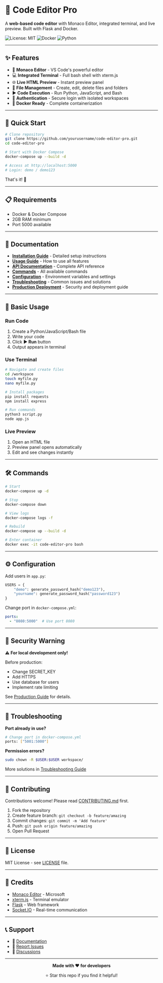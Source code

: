 # 🚀 Code Editor Pro

A **web-based code editor** with Monaco Editor, integrated terminal, and live preview. Built with Flask and Docker.

![License: MIT](https://img.shields.io/badge/License-MIT-yellow.svg)
![Docker](https://img.shields.io/badge/Docker-Ready-blue.svg)
![Python](https://img.shields.io/badge/Python-3.11-green.svg)

---

## ✨ Features

- 🎨 **Monaco Editor** - VS Code's powerful editor
- 💻 **Integrated Terminal** - Full bash shell with xterm.js
- 🌐 **Live HTML Preview** - Instant preview panel
- 📁 **File Management** - Create, edit, delete files and folders
- ▶️ **Code Execution** - Run Python, JavaScript, and Bash
- 🔐 **Authentication** - Secure login with isolated workspaces
- 🐳 **Docker Ready** - Complete containerization

---

## 🚀 Quick Start

```bash
# Clone repository
git clone https://github.com/yourusername/code-editor-pro.git
cd code-editor-pro

# Start with Docker Compose
docker-compose up --build -d

# Access at http://localhost:5000
# Login: demo / demo123
```

That's it! 🎉

---

## 📋 Requirements

- Docker & Docker Compose
- 2GB RAM minimum
- Port 5000 available

---

## 📖 Documentation

- **[Installation Guide](docs/INSTALLATION.md)** - Detailed setup instructions
- **[Usage Guide](docs/USAGE.md)** - How to use all features
- **[API Documentation](docs/API.md)** - Complete API reference
- **[Commands](docs/COMMANDS.md)** - All available commands
- **[Configuration](docs/CONFIGURATION.md)** - Environment variables and settings
- **[Troubleshooting](docs/TROUBLESHOOTING.md)** - Common issues and solutions
- **[Production Deployment](docs/PRODUCTION.md)** - Security and deployment guide

---

## 🎯 Basic Usage

### Run Code
1. Create a Python/JavaScript/Bash file
2. Write your code
3. Click **▶️ Run** button
4. Output appears in terminal

### Use Terminal
```bash
# Navigate and create files
cd /workspace
touch myfile.py
nano myfile.py

# Install packages
pip install requests
npm install express

# Run commands
python3 script.py
node app.js
```

### Live Preview
1. Open an HTML file
2. Preview panel opens automatically
3. Edit and see changes instantly

---

## 🛠️ Commands

```bash
# Start
docker-compose up -d

# Stop
docker-compose down

# View logs
docker-compose logs -f

# Rebuild
docker-compose up --build -d

# Enter container
docker exec -it code-editor-pro bash
```

---

## ⚙️ Configuration

Add users in `app.py`:
```python
USERS = {
    "demo": generate_password_hash("demo123"),
    "yourname": generate_password_hash("password123")
}
```

Change port in `docker-compose.yml`:
```yaml
ports:
  - "8080:5000"  # Use port 8080
```

---

## 🔐 Security Warning

⚠️ **For local development only!** 

Before production:
- Change SECRET_KEY
- Add HTTPS
- Use database for users
- Implement rate limiting

See [Production Guide](docs/PRODUCTION.md) for details.

---

## 🐛 Troubleshooting

**Port already in use?**
```bash
# Change port in docker-compose.yml
ports: ["5001:5000"]
```

**Permission errors?**
```bash
sudo chown -R $USER:$USER workspace/
```

More solutions in [Troubleshooting Guide](docs/TROUBLESHOOTING.md)

---

## 🤝 Contributing

Contributions welcome! Please read [CONTRIBUTING.md](CONTRIBUTING.md) first.

1. Fork the repository
2. Create feature branch: `git checkout -b feature/amazing`
3. Commit changes: `git commit -m 'Add feature'`
4. Push: `git push origin feature/amazing`
5. Open Pull Request

---

## 📜 License

MIT License - see [LICENSE](LICENSE) file.

---

## 🙏 Credits

- [Monaco Editor](https://microsoft.github.io/monaco-editor/) - Microsoft
- [xterm.js](https://xtermjs.org/) - Terminal emulator
- [Flask](https://flask.palletsprojects.com/) - Web framework
- [Socket.IO](https://socket.io/) - Real-time communication

---

## 📞 Support

- 📖 [Documentation](docs/)
- 🐛 [Report Issues](https://github.com/yourusername/code-editor-pro/issues)
- 💬 [Discussions](https://github.com/yourusername/code-editor-pro/discussions)

---

<div align="center">

**Made with ❤️ for developers**

⭐ Star this repo if you find it helpful!

</div>